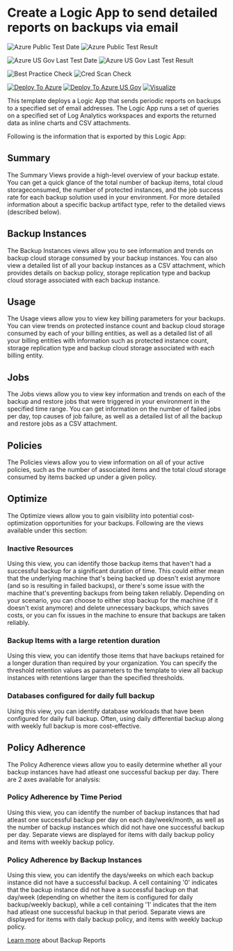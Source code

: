 # Create a Logic App to send detailed reports on backups via email

![Azure Public Test Date](https://azurequickstartsservice.blob.core.windows.net/badges/101-backup-all-tabs-report/PublicLastTestDate.svg)
![Azure Public Test Result](https://azurequickstartsservice.blob.core.windows.net/badges/101-backup-all-tabs-report/PublicDeployment.svg)

![Azure US Gov Last Test Date](https://azurequickstartsservice.blob.core.windows.net/badges/101-backup-all-tabs-report/FairfaxLastTestDate.svg)
![Azure US Gov Last Test Result](https://azurequickstartsservice.blob.core.windows.net/badges/101-backup-all-tabs-report/FairfaxDeployment.svg)

![Best Practice Check](https://azurequickstartsservice.blob.core.windows.net/badges/101-backup-all-tabs-report/BestPracticeResult.svg)
![Cred Scan Check](https://azurequickstartsservice.blob.core.windows.net/badges/101-backup-all-tabs-report/CredScanResult.svg)

[![Deploy To Azure](https://raw.githubusercontent.com/fathym-it/azure-quickstart-templates/master/1-CONTRIBUTION-GUIDE/images/deploytoazure.svg?sanitize=true)](https://portal.azure.com/#create/Microsoft.Template/uri/https%3A%2F%2Fraw.githubusercontent.com%2Ffathym-it%2Fazure-quickstart-templates%2Fmaster%2F101-backup-all-tabs-report%2Fazuredeploy.json)
[![Deploy To Azure US Gov](https://raw.githubusercontent.com/fathym-it/azure-quickstart-templates/master/1-CONTRIBUTION-GUIDE/images/deploytoazuregov.svg?sanitize=true)](https://portal.azure.us/#create/Microsoft.Template/uri/https%3A%2F%2Fraw.githubusercontent.com%2Ffathym-it%2Fazure-quickstart-templates%2Fmaster%2F101-backup-all-tabs-report%2Fazuredeploy.json)
[![Visualize](https://raw.githubusercontent.com/fathym-it/azure-quickstart-templates/master/1-CONTRIBUTION-GUIDE/images/visualizebutton.svg?sanitize=true)](http://armviz.io/#/?load=https%3A%2F%2Fraw.githubusercontent.com%2Ffathym-it%2Fazure-quickstart-templates%2Fmaster%2F101-backup-all-tabs-report%2Fazuredeploy.json)

This template deploys a Logic App that sends periodic reports on backups to a specified set of email addresses. The Logic App runs a set of queries on a specified set of Log Analytics workspaces and exports the returned data as inline charts and CSV attachments.

Following is the information that is exported by this Logic App:

## Summary
The Summary Views provide a high-level overview of your backup estate. You can get a quick glance of the total number of backup items, total cloud storageconsumed, the number of protected instances, and the job success rate for each backup solution used in your environment. For more detailed information about a specific backup artifact type, refer to the detailed views (described below).

## Backup Instances
The Backup Instances views allow you to see information and trends on backup cloud storage consumed by your backup instances. You can also view a detailed list of all your backup instances as a CSV attachment, which provides details on backup policy, storage replication type and backup cloud storage associated with each backup instance.

## Usage
The Usage views allow you to view key billing parameters for your backups. You can view trends on protected instance count and backup cloud storage consumed by each of your billing entities, as well as a detailed list of all your billing entities with information such as protected instance count, storage replication type and backup cloud storage associated with each billing entity.

## Jobs
The Jobs views allow you to view key information and trends on each of the backup and restore jobs that were triggered in your environment in the specified time range. You can get information on the number of failed jobs per day, top causes of job failure, as well as a detailed list of all the backup and restore jobs as a CSV attachment.

## Policies
The Policies views allow you to view information on all of your active policies, such as the number of associated items and the total cloud storage consumed by items backed up under a given policy.

## Optimize
The Optimize views allow you to gain visibility into potential cost-optimization opportunities for your backups. Following are the views available under this section:

### Inactive Resources
Using this view, you can identify those backup items that haven't had a successful backup for a significant duration of time. This could either mean that the underlying machine that's being backed up doesn't exist anymore (and so is resulting in failed backups), or there's some issue with the machine that's preventing backups from being taken reliably. Depending on your scenario, you can choose to either stop backup for the machine (if it doesn't exist anymore) and delete unnecessary backups, which saves costs, or you can fix issues in the machine to ensure that backups are taken reliably.

### Backup Items with a large retention duration
Using this view, you can identify those items that have backups retained for a longer duration than required by your organization. You can specify the threshold retention values as parameters to the template to view all backup instances with retentions larger than the specified thresholds.

### Databases configured for daily full backup
Using this view, you can identify database workloads that have been configured for daily full backup. Often, using daily differential backup along with weekly full backup is more cost-effective.

## Policy Adherence
The Policy Adherence views allow you to easily determine whether all your backup instances have had atleast one successful backup per day. There are 2 axes available for analysis:

### Policy Adherence by Time Period
Using this view, you can identify the number of backup instances that had atleast one successful backup per day on each day/week/month, as well as the number of backup instances which did not have one successful backup per day. Separate views are displayed for items with daily backup policy and items with weekly backup policy.

### Policy Adherence by Backup Instances
Using this view, you can identify the days/weeks on which each backup instance did not have a successful backup. A cell containing '0' indicates that the backup instance did not have a successful backup on that day/week (depending on whether the item is configured for daily backup/weekly backup), while a cell containing '1' indicates that the item had atleast one successful backup in that period. Separate views are displayed for items with daily backup policy, and items with weekly backup policy.

[Learn more](https://aka.ms/AzureBackupReportDoc) about Backup Reports
